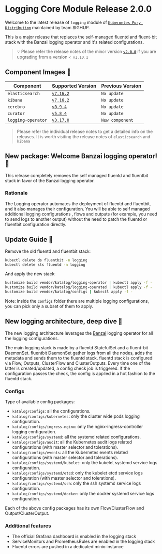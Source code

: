 # Logging Core Module Release 2.0.0

Welcome to the latest release of `logging` module of [`Kubernetes Fury
Distribution`](https://github.com/sighupio/fury-distribution) maintained by team
SIGHUP.

This is a major release that replaces the self-managed fluentd and fluent-bit stack with the Banzai logging operator and
it's related configurations.

> 💡 Please refer the release notes of the minor version
> [`v2.0.0`](https://github.com/sighupio/fury-kubernetes-logging/releases/tag/v2.0.0)
> if you are upgrading from a version `< v1.10.1`

## Component Images 🚢

| Component       | Supported Version                                                                                      | Previous Version |
|---------------------|--------------------------------------------------------------------------------------------------------|------------------|
| `elasticsearch`     | [`v7.16.2`](https://www.elastic.co/guide/en/elasticsearch/reference/current/release-notes-7.16.3.html) | `No update`      |
| `kibana`            | [`v7.16.2`](https://www.elastic.co/guide/en/kibana/current/release-notes-7.16.2.html)                  | `No update`      |
| `cerebro`           | [`v0.9.4`](https://github.com/lmenezes/cerebro/releases/tag/v0.9.4)                                    | `No update`      |
| `curator`           | [`v5.8.4`](https://github.com/elastic/curator/releases/tag/v5.8.4)                                     | `No update`      |
| `logging-operator`  | [`v3.17.0`](https://github.com/banzaicloud/logging-operator/releases/tag/3.17.0)                       | `New component`  |

> Please refer the individual release notes to get a detailed info on the
> releases. It is worth visiting the release notes of `elasticsearch` and `kibana`

## New package: Welcome Banzai logging operator! 📕

This release completely removes the self managed fluentd and fluentbit stack in favor of the Banzai logging operator.

### Rationale

The Logging operator automates the deployment of fluentd and fluentbit, and it also manages their configuration.
You will be able to self managed additional logging configurations , flows and outputs (for example, you need to send
logs to another output)
without the need to patch the fluentd or fluentbit configuration directly.

## Update Guide 🦮

Remove the old fluentd and fluentbit stack:

```bash
kubectl delete ds fluentbit -n logging
kubectl delete sts fluentd -n logging
```

And apply the new stack:

```bash
kustomize build vendor/katalog/logging-operator | kubectl apply -f -
kustomize build vendor/katalog/logging-operated | kubectl apply -f -
kustomize build vendor/katalog/configs | kubectl apply -f -
```

Note: inside the `configs` folder there are multiple logging configurations, you can pick only a subset of them to
apply.

## New logging architecture, deep dive 🔬

The new logging architecture leverages the [Banzai](https://banzaicloud.com) logging operator for all the logging
configurations.

The main logging stack is made by a fluentd StatefulSet and a fluent-bit DaemonSet.
fluentbit DaemonSet gather logs from all the nodes, adds the metadata and sends them to the fluentd stack.
fluentd stack is configured via Flow, Outputs, ClusterFlow and ClusterOutputs. Every time one of the latter is created/updated,
a config check job is triggered.
If the configuration passes the check, the config is applied in a hot fashion to the fluentd stack.

### Configs

Type of available config packages:

- `katalog/configs`: all the configurations.
- `katalog/configs/kubernetes`: only the cluster wide pods logging configuration.
- `katalog/configs/ingress-nginx`: only the nginx-ingress-controller logging configuration.
- `katalog/configs/systemd`: all the systemd related configurations.
- `katalog/configs/audit`: all the Kubernetes audit logs related configurations (with master selector and tolerations).
- `katalog/configs/events`: all the Kubernetes events related configurations (with master selector and tolerations).
- `katalog/configs/systemd/kubelet`: only the kubelet systemd service logs configuration.
- `katalog/configs/systemd/etcd`: only the kubelet etcd service logs configuration (with master selector and tolerations).
- `katalog/configs/systemd/ssh`: only the ssh systemd service logs configuration.
- `katalog/configs/systemd/docker`: only the docker systemd service logs configuration.

Each of the above config packages has its own Flow/ClusterFlow and Output/ClusterOutput.

### Additional features

- The official Grafana dashboard is enabled in the logging stack
- ServiceMonitors and PrometheusRules are enabled in the logging stack
- Fluentd errors are pushed in a dedicated minio instance








